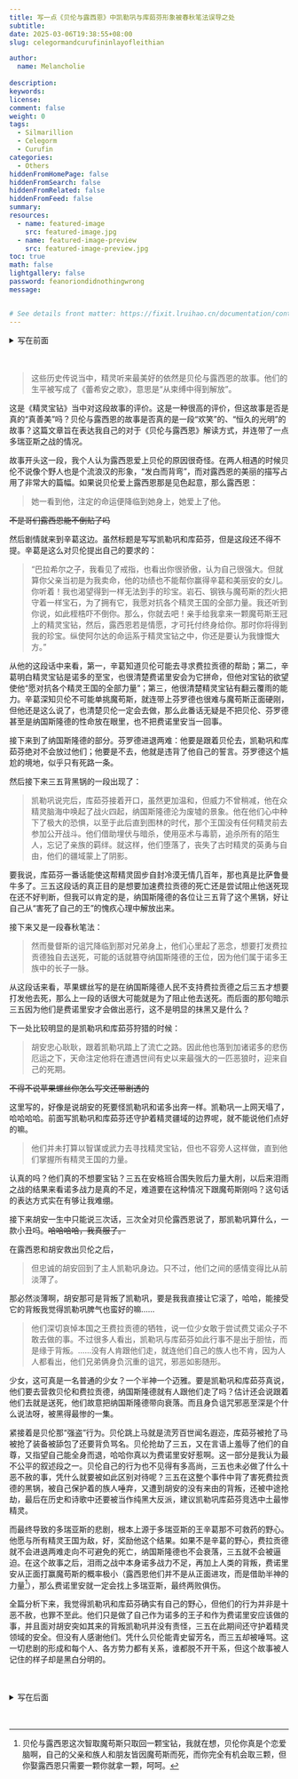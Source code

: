 ```yaml
---
title: 写一点《贝伦与露西恩》中凯勒巩与库茹芬形象被春秋笔法误导之处
subtitle:
date: 2025-03-06T19:38:55+08:00
slug: celegormandcurufininlayofleithian

author:
  name: Melancholie
  
description:
keywords:
license:
comment: false
weight: 0
tags:
  - Silmarillion
  - Celegorm
  - Curufin
categories:
  - Others
hiddenFromHomePage: false
hiddenFromSearch: false
hiddenFromRelated: false
hiddenFromFeed: false
summary:
resources:
  - name: featured-image
    src: featured-image.jpg
  - name: featured-image-preview
    src: featured-image-preview.jpg
toc: true
math: false
lightgallery: false
password: feanoriondidnothingwrong
message:


# See details front matter: https://fixit.lruihao.cn/documentation/content-management/introduction/#front-matter
---
```

<!-- 注释：密码为feanoriondidnothingwrong-->
<details> 
    <summary>写在前面</summary>
    还是那句话，首先作者是一个费艾诺和费诺里安激推，其次本人非常不专业，看法非常之主观，再次我无论是看法、行为还是话语都特别幼稚。
    <br/>
    所以在阅读过程中很有可能会给您造成很多不愉快。我深知我水平的不足，你跟我杠就是你对（真心）。而且这一篇我的主观倾向尤为明显，我持着“苹果螺丝都能带着偏见写史我凭什么不能带着偏见解读”的观点来写的这篇文章，如有不适请及时退出（）
    <br/>
    以及感谢我的朋友莫宗，这篇中有很多想法都是与她讨论时产生的。欢迎更多的朋友与我进行讨论，什么样的观点我都接受。
</details>

<br/>

<br/>

> 这些历史传说当中，精灵听来最美好的依然是贝伦与露西恩的故事。他们的生平被写成了《蕾希安之歌》，意思是“从束缚中得到解放”。

这是《精灵宝钻》当中对这段故事的评价。这是一种很高的评价，但这故事是否是真的“真善美”吗？贝伦与露西恩的故事是否真的是一段“欢笑”的、“恒久的光明”的故事？这篇文章旨在表达我自己的对于《贝伦与露西恩》解读方式，并连带了一点多瑞亚斯之战的情况。

故事开头这一段，我个人认为露西恩爱上贝伦的原因很奇怪。在两人相遇的时候贝伦不说像个野人也是个流浪汉的形象，“发白而背弯”，而对露西恩的美丽的描写占用了非常大的篇幅。如果说贝伦爱上露西恩那是见色起意，那么露西恩：

> 她一看到他，注定的命运便降临到她身上，她爱上了他。

~~不是哥们露西恩能不倒贴了吗~~

然后剧情就来到辛葛这边。虽然标题是写写凯勒巩和库茹芬，但是这段还不得不提。辛葛是这么对贝伦提出自己的要求的：

> “巴拉希尔之子，我看见了戒指，也看出你很骄傲，认为自己很强大。但就算你父亲当初是为我卖命，他的功绩也不能帮你赢得辛葛和美丽安的女儿。你听着！我也渴望得到一样无法到手的珍宝。岩石、钢铁与魔苟斯的烈火把守着一样宝石，为了拥有它，我愿对抗各个精灵王国的全部力量。我还听到你说，如此桎梏吓不倒你。那么，你就去吧！亲手给我拿来一颗魔苟斯王冠上的精灵宝钻，然后，露西恩若是情愿，才可托付终身给你。那时你将得到我的珍宝。纵使阿尔达的命运系于精灵宝钻之中，你还是要认为我慷慨大方。”

从他的这段话中来看，第一，辛葛知道贝伦可能去寻求费拉贡德的帮助；第二，辛葛明白精灵宝钻是诺多的至宝，也很清楚费诺里安会为它拼命，但他对宝钻的欲望使他“愿对抗各个精灵王国的全部力量”；第三，他很清楚精灵宝钻有翻云覆雨的能力。辛葛深知贝伦不可能单挑魔苟斯，就连带上芬罗德也很难与魔苟斯正面硬刚，但他还是这么说了，也清楚贝伦一定会去做，那么此番话无疑是不把贝伦、芬罗德甚至是纳国斯隆德的性命放在眼里，也不把费诺里安当一回事。

接下来到了纳国斯隆德的部分。芬罗德进退两难：他要是跟着贝伦去，凯勒巩和库茹芬绝对不会放过他们；他要是不去，他就是违背了他自己的誓言。芬罗德这个尴尬的境地，似乎只有死路一条。

然后接下来三五背黑锅的一段出现了：

> 凯勒巩说完后，库茹芬接着开口，虽然更加温和，但威力不曾稍减，他在众精灵脑海中唤起了战火四起，纳国斯隆德沦为废墟的景象。他在他们心中种下了极大的恐惧，以至于此后直到图林的时代，那个王国没有任何精灵前去参加公开战斗。他们借助埋伏与暗杀，使用巫术与毒箭，追杀所有的陌生人，忘记了亲族的羁绊。就这样，他们堕落了，丧失了古时精灵的英勇与自由，他们的疆域蒙上了阴影。

要我说，库茹芬一番话能使这帮精灵固步自封冷漠无情几百年，那也真是比萨鲁曼牛多了。三五这段话的真正目的是想要加速费拉贡德的死亡还是尝试阻止他送死现在还不好判断，但我可以肯定的是，纳国斯隆德的各位让三五背了这个黑锅，好让自己从“害死了自己的王”的愧疚心理中解放出来。

接下来又是一段春秋笔法：

> 然而曼督斯的诅咒降临到那对兄弟身上，他们心里起了恶念，想要打发费拉贡德独自去送死，可能的话就篡夺纳国斯隆德的王位，因为他们属于诺多王族中的长子一脉。

从这段话来看，苹果螺丝写的是在纳国斯隆德人民不支持费拉贡德之后三五才想要打发他去死，那么上一段的话很大可能就是为了阻止他去送死。而后面的那句暗示三五因为他们是费诺里安才会做出恶行，这不是明显的抹黑又是什么？

下一处比较明显的是凯勒巩和库茹芬狩猎的时候：

> 胡安忠心耿耿，跟着凯勒巩踏上了流亡之路。因此他也落到加诸诺多的悲伤厄运之下，天命注定他将在遭遇世间有史以来最强大的一匹恶狼时，迎来自己的死期。

~~不得不说苹果螺丝你怎么写文还带剧透的~~

这里写的，好像是说胡安的死要怪凯勒巩和诺多出奔一样。凯勒巩一上网天塌了，哈哈哈哈。前面写凯勒巩和库茹芬还守护着精灵疆域的边界呢，就不能说他们点好的嘛。

> 他们并未打算以智谋或武力去寻找精灵宝钻，但也不容旁人这样做，直到他们掌握所有精灵王国的力量。

认真的吗？他们真的不想要宝钻？三五在安格班合围失败后力量大削，以后来泪雨之战的结果来看诺多战力是真的不足，难道要在这种情况下跟魔苟斯刚吗？这句话的表达方式实在有够让我难绷。

接下来胡安一生中只能说三次话，三次全对贝伦露西恩说了，那凯勒巩算什么，一款小丑吗。~~哈哈哈哈，我真服了。~~

在露西恩和胡安救出贝伦之后，

> 但忠诚的胡安回到了主人凯勒巩身边。只不过，他们之间的感情变得比从前淡薄了。

那必然淡薄啊，胡安那可是背叛了凯勒巩，要是我我直接让它滚了，哈哈，能接受它的背叛我觉得凯勒巩脾气也蛮好的嘛……

> 他们深切哀悼本国之王费拉贡德的牺牲，说一位少女敢于尝试费艾诺众子不敢去做的事。不过很多人看出，凯勒巩与库茹芬如此行事不是出于胆怯，而是缘于背叛。……没有人肯跟他们走，就连他们自己的族人也不肯，因为人人都看出，他们兄弟俩身负沉重的诅咒，邪恶如影随形。

少女，这可真是一名普通的少女？一个半神一个迈雅。要是凯勒巩和库茹芬真说，他们要去营救贝伦和费拉贡德，纳国斯隆德就有人跟他们走了吗？估计还会说跟着他们去就是送死，他们故意把纳国斯隆德带向衰落。而且身负诅咒邪恶至深是个什么说法呀，被黑得最惨的一集。

紧接着是贝伦那“强盗”行为。贝伦跳上马就是流芳百世闻名遐迩，库茹芬被抢了马被抢了装备被舔包了还要背负骂名。贝伦抢劫了三五，又在言语上羞辱了他们的自尊，又指望自己能全身而退，哈哈你真以为费诺里安好惹啊。这一部分是我认为最不公平的叙述段之一。贝伦自己的行为也不见得有多高尚，三五也未必做了什么十恶不赦的事，凭什么就要被如此区别对待呢？三五在这整个事件中背了害死费拉贡德的黑锅，被自己保护着的族人唾弃，又遭到胡安的没有来由的背叛，还被中途抢劫，最后在历史和诗歌中还要被当作纯黑大反派，建议凯勒巩库茹芬竞选中土最惨精灵。

而最终导致的多瑞亚斯的悲剧，根本上源于多瑞亚斯的王辛葛那不可救药的野心。他愿与所有精灵王国为敌，好，奖励他这个结果。如果不是辛葛的野心，费拉贡德就不会进退两难走向不可避免的死亡，纳国斯隆德也不会衰落，三五就不会被逼迫。在这个故事之后，泪雨之战中本身诺多战力不足，再加上人类的背叛，费诺里安从正面打赢魔苟斯的概率极小（露西恩他们并不是从正面进攻，而是借助半神的力量[^贝伦你]），那么费诺里安就一定会找上多瑞亚斯，最终两败俱伤。

全篇分析下来，我觉得凯勒巩和库茹芬确实有自己的野心，但他们的行为并非是十恶不赦，也罪不至此。他们只是做了自己作为诺多的王子和作为费诺里安应该做的事，并且面对胡安突如其来的背叛凯勒巩并没有责怪，三五在此期间还守护着精灵领域的安全。但没有人感谢他们。凭什么贝伦能青史留芳名，而三五却被唾骂。这一切悲剧的形成和每个人、各方势力都有关系，谁都脱不开干系，但这个故事被人记住的样子却是黑白分明的。

<br/>

<br/>

<details> 
    <summary>写在后面</summary>
    原谅我写下了这些非常主观的东西。但我实在没办法看着他们的功绩如尘埃般消散，而他们所做的一切都被看做是邪恶和恶行。这不公平。我不想看见其他人的光芒都建立在恶意拉踩和抹黑费诺里安的基础上。他们都这么惨了，就放过他们吧（泪目）
</details>

<br/>

<br/>

[^贝伦你]: 贝伦与露西恩这次智取魔苟斯只取回一颗宝钻，我就在想，贝伦你真是个恋爱脑啊，自己的父亲和族人和朋友皆因魔苟斯而死，而你完全有机会取三颗，但你娶露西恩只需要一颗你就拿一颗，呵呵。